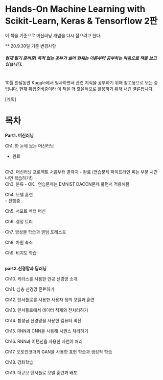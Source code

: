# Hands-On Machine Learning with Scikit-Learn, Keras & Tensorflow 2판

이 책을 기준으로 머신러닝 개념을 다시 잡으려고 한다.

** 20.9.30일 기준 변경사항
<h5> 현재 필기 준비중! 목적 없는 공부가 싫어 현재는 이론부터 공부하는 마음으로 책을 보고 있습니다.</h5><br>
10월 한달동안 Kaggle에서 필사하면서 관련 지식을 공부하기 위해 참고용으로 보는 중입니다. 현재 취업준비중이라 이 책을 더 효율적으로 활용하기 위해 내린 결론입니다. 



[계획]

# 목차
<b> Part1. 머신러닝</b>

Ch1. 한 눈에 보는 머신러닝
 - 완료
 <br>
Ch2. 머신러닝 프로젝트 처음부터 끝까지
 - 완료 (연습문제 파이프라인 짜는 부분 시간나면 복습하기!)
 <br>
Ch3. 분류
 - OK.. 연습문제는 EMNIST DACON문제 풀면서 적용해봄
<br>

Ch4. 모델 훈련
<br> - 진행중

Ch5. 서포트 벡터 머신
<br>

Ch6. 결정 트리
<br>

Ch7. 앙상블 학습과 랜덤 포레스트
<br>

Ch8. 차원 축소
<br>

Ch9. 비지도 학습
<br>
<br>

<b>part2.신경망과 딥러닝</b>
<br>

Ch10. 케라스를 사용한 인공 신경망 소개
<br>

Ch11. 심층 신경망 훈련하기
<br>

Ch12. 텐서플로를 사용한 사용자 정의 모델과 훈련
<br>

Ch13. 텐서플로에서 데이터 적재와 전처리하기
<br>

Ch14. 합성곱 신경망을 사용한 컴퓨터 비전
<br>

Ch15. RNN과 CNN을 사용해 시퀀스 처리하기
<br>

Ch16. RNN과 어탠션을 사용한 자연어 처리
<br>

Ch17. 오토인코더와 GAN을 사용한 표현 학습과 생성적 학습
<br>

Ch18. 강화학습
<br>

Ch19. 대규모 텐서플로 모델 훈련과 배포
